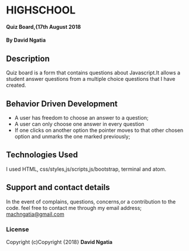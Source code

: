 # HIGHSCHOOL
#### Quiz Board,{17th August 2018
#### By **David Ngatia**
## Description
Quiz board is a form that contains questions about Javascript.It allows a student answer questions from a multiple choice questions that I have created.
## Behavior Driven Development
* A user has freedom to choose an answer to a question;
* A user can only choose one answer in every question
* If one clicks on another option the pointer moves to that other chosen option and unmarks the one marked previously;

## Technologies Used
I used HTML, css/styles,js/scripts,js/bootstrap, terminal and atom.
## Support and contact details
In the event of complains, questions, concerns,or a contribution to the code. feel free to contact me through my email address; machngatia@gmail.com
### License
Copyright (c)Copyright {2018} **David Ngatia**
